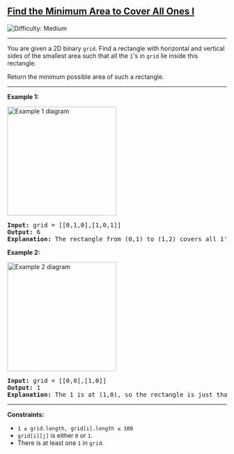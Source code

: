 <h2><a href="https://leetcode.com/problems/find-the-minimum-area-to-cover-all-ones-i/description/">
Find the Minimum Area to Cover All Ones I</a></h2>
<img src="https://img.shields.io/badge/Difficulty-Medium-orange" alt="Difficulty: Medium" />
<hr>

<p>You are given a 2D binary <code>grid</code>. Find a rectangle with horizontal and vertical sides of the smallest area such that all the <code>1</code>'s in <code>grid</code> lie inside this rectangle.</p>

<p>Return the minimum possible area of such a rectangle.</p>

<hr>

<p><strong class="example">Example 1:</strong></p>
<img alt="Example 1 diagram" src="https://assets.leetcode.com/uploads/2024/05/08/examplerect0.png" style="width:250px; height:auto;" />
<pre>
<strong>Input:</strong> grid = [[0,1,0],[1,0,1]]
<strong>Output:</strong> 6
<strong>Explanation:</strong> The rectangle from (0,1) to (1,2) covers all 1's with an area of 6.
</pre>

<p><strong class="example">Example 2:</strong></p>
<img alt="Example 2 diagram" src="https://assets.leetcode.com/uploads/2024/05/08/examplerect1.png" style="width:250px; height:auto;" />
<pre>
<strong>Input:</strong> grid = [[0,0],[1,0]]
<strong>Output:</strong> 1
<strong>Explanation:</strong> The 1 is at (1,0), so the rectangle is just that cell with area 1.
</pre>

<hr>

<p><strong>Constraints:</strong></p>
<ul>
  <li><code>1 ≤ grid.length, grid[i].length ≤ 100</code></li>
  <li><code>grid[i][j]</code> is either <code>0</code> or <code>1</code>.</li>
  <li>There is at least one <code>1</code> in <code>grid</code>.</li>
</ul>
